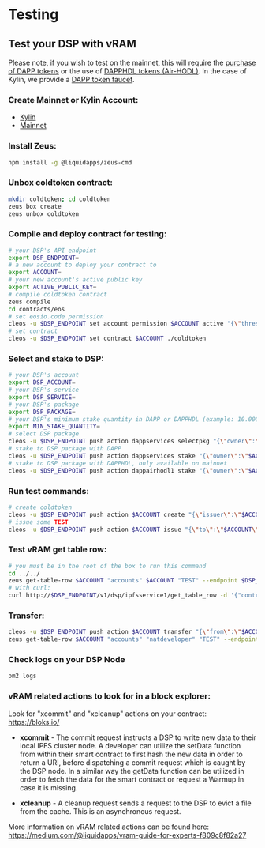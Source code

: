 Testing
=======

## Test your DSP with vRAM
Please note, if you wish to test on the mainnet, this will require the [purchase of DAPP tokens](https://liquidapps.io/auction) or the use of [DAPPHDL tokens (Air-HODL)](https://medium.com/@liquidapps/air-hodl-dapp-network-tokens-for-eos-holders-f879412f2e49).  In the case of Kylin, we provide a [DAPP token faucet](https://kylin-dapp-faucet.liquidapps.io/).

### Create Mainnet or Kylin Account:

- [Kylin](../developers/kylin-account.md)
- [Mainnet](https://www.eosx.io/guides/how-to-create-account)

### Install Zeus:

```bash
npm install -g @liquidapps/zeus-cmd
```

### Unbox coldtoken contract:

```bash
mkdir coldtoken; cd coldtoken
zeus box create
zeus unbox coldtoken
```

### Compile and deploy contract for testing:
```bash
# your DSP's API endpoint
export DSP_ENDPOINT=
# a new account to deploy your contract to
export ACCOUNT=
# your new account's active public key
export ACTIVE_PUBLIC_KEY=
# compile coldtoken contract
zeus compile
cd contracts/eos
# set eosio.code permission
cleos -u $DSP_ENDPOINT set account permission $ACCOUNT active "{\"threshold\":1,\"keys\":[{\"weight\":1,\"key\":\"$ACTIVE_PUBLIC_KEY\"}],\"accounts\":[{\"permission\":{\"actor\":\"$ACCOUNT\",\"permission\":\"eosio.code\"},\"weight\":1}]}" owner -p $ACCOUNT@active
# set contract
cleos -u $DSP_ENDPOINT set contract $ACCOUNT ./coldtoken
```

### Select and stake to DSP:
```bash
# your DSP's account
export DSP_ACCOUNT=
# your DSP's service
export DSP_SERVICE=
# your DSP's package
export DSP_PACKAGE=
# your DSP's minimum stake quantity in DAPP or DAPPHDL (example: 10.0000 DAPP or 10.0000 DAPPHDL)
export MIN_STAKE_QUANTITY=
# select DSP package
cleos -u $DSP_ENDPOINT push action dappservices selectpkg "{\"owner\":\"$ACCOUNT\",\"provider\":\"$DSP_ACCOUNT\",\"service\":\"$DSP_SERVICE\",\"package\":\"$DSP_PACKAGE\"}" -p $ACCOUNT
# stake to DSP package with DAPP
cleos -u $DSP_ENDPOINT push action dappservices stake "{\"owner\":\"$ACCOUNT\",\"provider\":\"$DSP_ACCOUNT\",\"service\":\"$DSP_SERVICE\",\"quantity\":\"$MIN_STAKE_QUANTITY\"}" -p $ACCOUNT
# stake to DSP package with DAPPHDL, only available on mainnet
cleos -u $DSP_ENDPOINT push action dappairhodl1 stake "{\"owner\":\"$ACCOUNT\",\"provider\":\"$DSP_ACCOUNT\",\"service\":\"$DSP_SERVICE\",\"quantity\":\"$MIN_STAKE_QUANTITY\"}" -p $ACCOUNT
```

### Run test commands:

```bash
# create coldtoken
cleos -u $DSP_ENDPOINT push action $ACCOUNT create "{\"issuer\":\"$ACCOUNT\",\"maximum_supply\":\"1000000000 TEST\"}" -p $ACCOUNT
# issue some TEST
cleos -u $DSP_ENDPOINT push action $ACCOUNT issue "{\"to\":\"$ACCOUNT\",\"quantity\":\"1000 TEST\",\"memo\":\"Testing issue\"}" -p $ACCOUNT
```

### Test vRAM get table row:

```bash
# you must be in the root of the box to run this command
cd ../../
zeus get-table-row $ACCOUNT "accounts" $ACCOUNT "TEST" --endpoint $DSP_ENDPOINT | python -m json.tool
# with curl:
curl http://$DSP_ENDPOINT/v1/dsp/ipfsservice1/get_table_row -d '{"contract":"CONTRACT_ACCOUNT","scope":"SCOPE","table":"TABLE_NAME","key":"TABLE_PRIMARY_KEY"}' | python -m json.tool
```

### Transfer:

```bash
cleos -u $DSP_ENDPOINT push action $ACCOUNT transfer "{\"from\":\"$ACCOUNT\",\"to\":\"natdeveloper\",\"quantity\":\"1000 TEST\",\"memo\":\"Testing transfer\"}" -p $ACCOUNT
zeus get-table-row $ACCOUNT "accounts" "natdeveloper" "TEST" --endpoint $DSP_ENDPOINT | python -m json.tool
```

### Check logs on your DSP Node
```bash
pm2 logs
```

### vRAM related actions to look for in a block explorer:

Look for "xcommit" and "xcleanup" actions on your contract: https://bloks.io/

* **xcommit** - The commit request instructs a DSP to write new data to their local IPFS cluster node. A developer can utilize the setData function from within their smart contract to first hash the new data in order to return a URI, before dispatching a commit request which is caught by the DSP node. In a similar way the getData function can be utilized in order to fetch the data for the smart contract or request a Warmup in case it is missing.

* **xcleanup** - A cleanup request sends a request to the DSP to evict a file from the cache. This is an asynchronous request.

More information on vRAM related actions can be found here: https://medium.com/@liquidapps/vram-guide-for-experts-f809c8f82a27